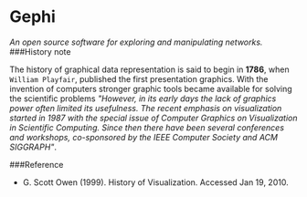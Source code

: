 Gephi
=================
*An open source software for exploring and manipulating networks.*
###History note

  The history of graphical data representation is said to begin in **1786**, when `William Playfair`, published the first presentation graphics. With the invention of computers stronger graphic tools became available for solving the scientific problems *"However, in its early days the lack of graphics power often limited its usefulness. The recent emphasis on visualization started in 1987 with the special issue of Computer Graphics on Visualization in Scientific Computing. Since then there have been several conferences and workshops, co-sponsored by the IEEE Computer Society and ACM SIGGRAPH"*. 

###Reference
- G. Scott Owen (1999). History of Visualization. Accessed Jan 19, 2010.
